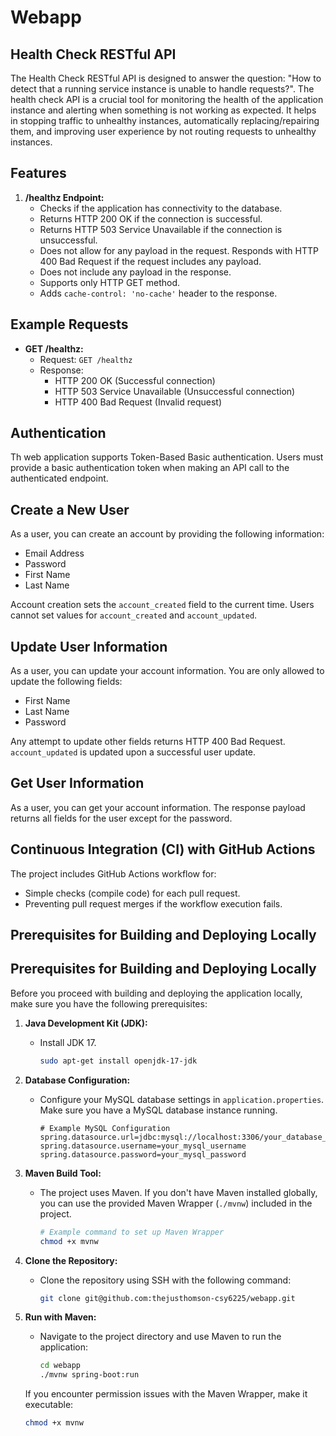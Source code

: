 # Webapp

## Health Check RESTful API

The Health Check RESTful API is designed to answer the question: "How to detect that a running service instance is unable to handle requests?". The health check API is a crucial tool for monitoring the health of the application instance and alerting when something is not working as expected. It helps in stopping traffic to unhealthy instances, automatically replacing/repairing them, and improving user experience by not routing requests to unhealthy instances.

## Features

1. **/healthz Endpoint:**
    - Checks if the application has connectivity to the database.
    - Returns HTTP 200 OK if the connection is successful.
    - Returns HTTP 503 Service Unavailable if the connection is unsuccessful.
    - Does not allow for any payload in the request. Responds with HTTP 400 Bad Request if the request includes any payload.
    - Does not include any payload in the response.
    - Supports only HTTP GET method.
    - Adds `cache-control: 'no-cache'` header to the response.

## Example Requests

- **GET /healthz:**
    - Request: `GET /healthz`
    - Response:
        - HTTP 200 OK (Successful connection)
        - HTTP 503 Service Unavailable (Unsuccessful connection)
        - HTTP 400 Bad Request (Invalid request)

## Authentication

Th web application supports Token-Based Basic authentication. Users must provide a basic authentication token when making an API call to the authenticated endpoint.

## Create a New User

As a user, you can create an account by providing the following information:
- Email Address
- Password
- First Name
- Last Name

Account creation sets the `account_created` field to the current time. Users cannot set values for `account_created` and `account_updated`.

## Update User Information

As a user, you can update your account information. You are only allowed to update the following fields:
- First Name
- Last Name
- Password

Any attempt to update other fields returns HTTP 400 Bad Request. `account_updated` is updated upon a successful user update.

## Get User Information

As a user, you can get your account information. The response payload returns all fields for the user except for the password.

## Continuous Integration (CI) with GitHub Actions

The project includes GitHub Actions workflow for:
- Simple checks (compile code) for each pull request.
- Preventing pull request merges if the workflow execution fails.

## Prerequisites for Building and Deploying Locally

## Prerequisites for Building and Deploying Locally

Before you proceed with building and deploying the application locally, make sure you have the following prerequisites:

1. **Java Development Kit (JDK):**
    - Install JDK 17.

      ```bash
      sudo apt-get install openjdk-17-jdk
      ```

2. **Database Configuration:**
    - Configure your MySQL database settings in `application.properties`. Make sure you have a MySQL database instance running.

      ```properties
      # Example MySQL Configuration
      spring.datasource.url=jdbc:mysql://localhost:3306/your_database_name
      spring.datasource.username=your_mysql_username
      spring.datasource.password=your_mysql_password
      ```

3. **Maven Build Tool:**
    - The project uses Maven. If you don't have Maven installed globally, you can use the provided Maven Wrapper (`./mvnw`) included in the project.

      ```bash
      # Example command to set up Maven Wrapper
      chmod +x mvnw
      ```

4. **Clone the Repository:**
    - Clone the repository using SSH with the following command:

      ```bash
      git clone git@github.com:thejusthomson-csy6225/webapp.git
      ```

5. **Run with Maven:**
    - Navigate to the project directory and use Maven to run the application:

      ```bash
      cd webapp
      ./mvnw spring-boot:run
      ```

   If you encounter permission issues with the Maven Wrapper, make it executable:

   ```bash
   chmod +x mvnw
